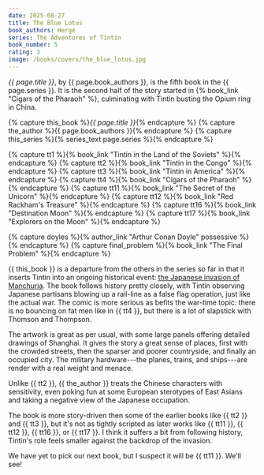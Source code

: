 ```yaml
---
date: 2025-08-27
title: The Blue Lotus
book_authors: Hergé
series: The Adventures of Tintin
book_number: 5
rating: 3
image: /books/covers/the_blue_lotus.jpg
---
```


<cite class="book-title">{{ page.title }}</cite>, by <span
class="author-name">{{ page.book_authors }}</span>, is the fifth book in the
<span class="book-series">{{ page.series }}</span>. It is the second half of
the story started in {% book_link "Cigars of the Pharaoh" %}, culminating with
Tintin busting the Opium ring in China.

{% capture this_book %}<cite class="book-title">{{ page.title }}</cite>{% endcapture %}
{% capture the_author %}<span class="author-name">{{ page.book_authors }}</span>{% endcapture %}
{% capture this_series %}{% series_text page.series %}{% endcapture %}

{% capture tt1 %}{% book_link "Tintin in the Land of the Soviets" %}{% endcapture %}
{% capture tt2 %}{% book_link "Tintin in the Congo" %}{% endcapture %}
{% capture tt3 %}{% book_link "Tintin in America" %}{% endcapture %}
{% capture tt4 %}{% book_link "Cigars of the Pharaoh" %}{% endcapture %}
{% capture tt11 %}{% book_link "The Secret of the Unicorn" %}{% endcapture %}
{% capture tt12 %}{% book_link "Red Rackham's Treasure" %}{% endcapture %}
{% capture tt16 %}{% book_link "Destination Moon" %}{% endcapture %}
{% capture tt17 %}{% book_link "Explorers on the Moon" %}{% endcapture %}

{% capture doyles %}{% author_link "Arthur Conan Doyle" possessive %}{% endcapture %}
{% capture final_problem %}{% book_link "The Final Problem" %}{% endcapture %}

{{ this_book }} is a departure from the others in the series so far in that it
inserts Tintin into an ongoing historical event: [the Japanese invasion of
Manchuria][invasion]. The book follows history pretty closely, with Tintin
observing Japanese partisans blowing up a rail-line as a false flag operation,
just like the actual war. The comic is more serious as befits the war-time
topic: there is no bouncing on fat men like in {{ tt4 }}, but there is a lot
of slapstick with Thomson and Thompson.

[invasion]: https://en.wikipedia.org/wiki/Japanese_invasion_of_Manchuria

The artwork is great as per usual, with some large panels offering detailed
drawings of Shanghai. It gives the story a great sense of places, first with
the crowded streets, then the sparser and poorer countryside, and finally an
occupied city. The military hardware---the planes, trains, and ships---are
render with a real weight and menace.

Unlike {{ tt2 }}, {{ the_author }} treats the Chinese characters with
sensitivity, even poking fun at some European sterotypes of East Asians and
taking a negative view of the Japanese occupation.

The book is more story-driven then some of the earlier books like {{ tt2 }}
and {{ tt3 }}, but it's not as tightly scripted as later works like {{ tt11
}}, {{ tt12 }}, {{ tt16 }}, or {{ tt17 }}. I think it suffers a bit from
following history, Tintin's role feels smaller against the backdrop of the
invasion.

We have yet to pick our next book, but I suspect it will be {{ tt11 }}. We'll
see!
